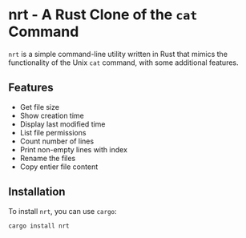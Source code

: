 # nrt - A Rust Clone of the `cat` Command

`nrt` is a simple command-line utility written in Rust that mimics the functionality of the Unix `cat` command, with some additional features.

## Features

- Get file size
- Show creation time
- Display last modified time
- List file permissions
- Count number of lines
- Print non-empty lines with index
- Rename the files
- Copy entier file content

## Installation

To install `nrt`, you can use `cargo`:

```sh
cargo install nrt
